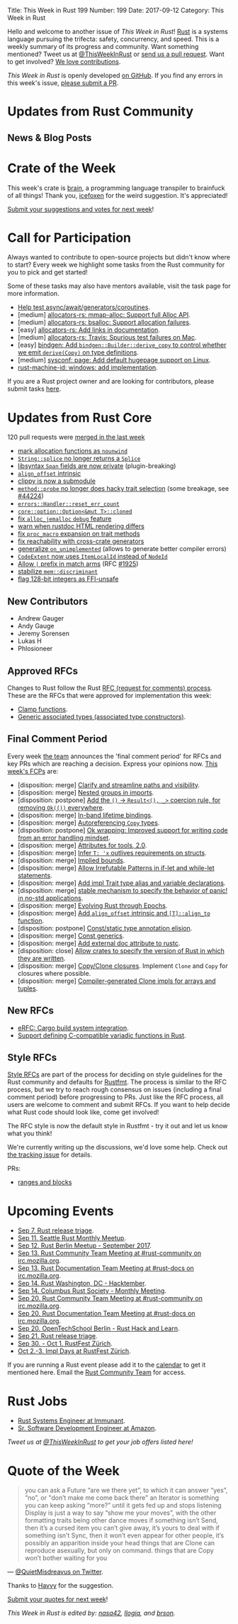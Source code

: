 Title: This Week in Rust 199
Number: 199
Date: 2017-09-12
Category: This Week in Rust

Hello and welcome to another issue of *This Week in Rust*!
[Rust](http://rust-lang.org) is a systems language pursuing the trifecta: safety, concurrency, and speed.
This is a weekly summary of its progress and community.
Want something mentioned? Tweet us at [@ThisWeekInRust](https://twitter.com/ThisWeekInRust) or [send us a pull request](https://github.com/cmr/this-week-in-rust).
Want to get involved? [We love contributions](https://github.com/rust-lang/rust/blob/master/CONTRIBUTING.md).

*This Week in Rust* is openly developed [on GitHub](https://github.com/cmr/this-week-in-rust).
If you find any errors in this week's issue, [please submit a PR](https://github.com/cmr/this-week-in-rust/pulls).

# Updates from Rust Community

## News & Blog Posts

# Crate of the Week

This week's crate is [brain](https://crates.io/crates/brain), a programming language transpiler to brainfuck of all things!
Thank you, [icefoxen](https://users.rust-lang.org/u/icefoxen) for the weird suggestion. It's appreciated!

[Submit your suggestions and votes for next week][submit_crate]!

[submit_crate]: https://users.rust-lang.org/t/crate-of-the-week/2704

# Call for Participation

Always wanted to contribute to open-source projects but didn't know where to start?
Every week we highlight some tasks from the Rust community for you to pick and get started!

Some of these tasks may also have mentors available, visit the task page for more information.

* [Help test async/await/generators/coroutines](https://internals.rust-lang.org/t/help-test-async-await-generators-coroutines/5835).
* [medium] [allocators-rs: mmap-alloc: Support full Alloc API](https://github.com/ezrosent/allocators-rs/issues/9).
* [medium] [allocators-rs: bsalloc: Support allocation failures](https://github.com/ezrosent/allocators-rs/issues/4).
* [easy] [allocators-rs: Add links in documentation](https://github.com/ezrosent/allocators-rs/issues/1).
* [medium] [allocators-rs: Travis: Spurious test failures on Mac](https://github.com/ezrosent/allocators-rs/issues/36).
* [easy] [bindgen: Add `bindgen::Builder::derive_copy` to control whether we emit `derive(Copy)` on type definitions](https://github.com/rust-lang-nursery/rust-bindgen/issues/948).
* [medium] [sysconf: page: Add default hugepage support on Linux](https://github.com/ZeroCostGoods/sysconf.rs/issues/7).
* [rust-machine-id: windows: add implementation](https://github.com/mathstuf/rust-machine-id/pull/2).

If you are a Rust project owner and are looking for contributors, please submit tasks [here][guidelines].

[guidelines]: https://users.rust-lang.org/t/twir-call-for-participation/4821

# Updates from Rust Core

120 pull requests were [merged in the last week][merged]

[merged]: https://github.com/search?q=is%3Apr+org%3Arust-lang+is%3Amerged+merged%3A2017-08-28..2017-09-04

* [mark allocation functions as `nounwind`](https://github.com/rust-lang/rust/pull/44049)
* [`String::splice` no longer returns a `Splice`](https://github.com/rust-lang/rust/pull/44044)
* [libsyntax `Span` fields are now private](https://github.com/rust-lang/rust/pull/43968) (plugin-breaking)
* [`align_offset` intrinsic](https://github.com/rust-lang/rust/pull/43903)
* [clippy is now a submodule](https://github.com/rust-lang/rust/pull/43886)
* [`method::probe` no longer does hacky trait selection](https://github.com/rust-lang/rust/pull/43880) (some breakage, see [#44224](https://github.com/rust-lang/rust/issues/44224))
* [`errors::Handler::reset_err_count`](https://github.com/rust-lang/rust/pull/43778)
* [`core::option::Option<&mut T>::cloned`](https://github.com/rust-lang/rust/pull/43705)
* [fix `alloc_jemalloc` `debug` feature](https://github.com/rust-lang/rust/pull/43648)
* [warn when rustdoc HTML rendering differs](https://github.com/rust-lang/rust/pull/41991)
* [fix `proc_macro` expansion on trait methods](https://github.com/rust-lang/rust/pull/44089)
* [fix reachability with cross-crate generators](https://github.com/rust-lang/rust/pull/44202)
* [generalize `on_unimplemented`](https://github.com/rust-lang/rust/pull/44191) (allows to generate better compiler errors)
* [`CodeExtent` now uses `ItemLocalId` instead of `NodeId`](https://github.com/rust-lang/rust/pull/44171)
* [Allow `|` prefix in match arms](https://github.com/rust-lang/rust/pull/44108) (RFC [#1925](https://github.com/rust-lang/rfcs/blob/master/text/1925-optional-match-vert.md))
* [stabilize `mem::discriminant`](https://github.com/rust-lang/rust/pull/44263)
* [flag 128-bit integers as FFI-unsafe](https://github.com/rust-lang/rust/pull/44261)

## New Contributors

* Andrew Gauger
* Andy Gauge
* Jeremy Sorensen
* Lukas H
* Phlosioneer

## Approved RFCs

Changes to Rust follow the Rust [RFC (request for comments)
process](https://github.com/rust-lang/rfcs#rust-rfcs). These
are the RFCs that were approved for implementation this week:

* [Clamp functions](https://github.com/rust-lang/rfcs/pull/1961).
* [Generic associated types (associated type constructors)](https://github.com/rust-lang/rfcs/pull/1598).

## Final Comment Period

Every week [the team](https://www.rust-lang.org/team.html) announces the
'final comment period' for RFCs and key PRs which are reaching a
decision. Express your opinions now. [This week's FCPs][fcp] are:

[fcp]: https://github.com/rust-lang/rfcs/labels/final-comment-period

* [disposition: merge] [Clarify and streamline paths and visibility](https://github.com/rust-lang/rfcs/pull/2126).
* [disposition: merge] [Nested groups in imports](https://github.com/rust-lang/rfcs/pull/2128).
* [disposition: postpone] [Add the `()` → `Result<(), _>` coercion rule, for removing `Ok(())` everywhere](https://github.com/rust-lang/rfcs/pull/2120).
* [disposition: merge] [In-band lifetime bindings](https://github.com/rust-lang/rfcs/pull/2115).
* [disposition: merge] [Autoreferencing `Copy` types](https://github.com/rust-lang/rfcs/pull/2111).
* [disposition: postpone] [Ok wrapping: Improved support for writing code from an error handling mindset](https://github.com/rust-lang/rfcs/pull/2107).
* [disposition: merge] [Attributes for tools, 2.0](https://github.com/rust-lang/rfcs/pull/2103).
* [disposition: merge] [Infer `T: 'x` outlives requirements on structs](https://github.com/rust-lang/rfcs/pull/2093).
* [disposition: merge] [Implied bounds](https://github.com/rust-lang/rfcs/pull/2089).
* [disposition: merge] [Allow Irrefutable Patterns in if-let and while-let statements](https://github.com/rust-lang/rfcs/pull/2086).
* [disposition: merge] [Add impl Trait type alias and variable declarations](https://github.com/rust-lang/rfcs/pull/2071).
* [disposition: merge] [stable mechanism to specify the behavior of panic! in no-std applications](https://github.com/rust-lang/rfcs/pull/2070).
* [disposition: merge] [Evolving Rust through Epochs](https://github.com/rust-lang/rfcs/pull/2052).
* [disposition: merge] [Add `align_offset` intrinsic and `[T]::align_to` function](https://github.com/rust-lang/rfcs/pull/2043).
* [disposition: postpone] [Const/static type annotation elision](https://github.com/rust-lang/rfcs/pull/2010).
* [disposition: merge] [Const generics](https://github.com/rust-lang/rfcs/pull/2000).
* [disposition: merge] [Add external doc attribute to rustc](https://github.com/rust-lang/rfcs/pull/1990).
* [disposition: close] [Allow crates to specify the version of Rust in which they are written](https://github.com/rust-lang/rfcs/pull/1709).
* [disposition: merge] [Copy/Clone closures](https://github.com/rust-lang/rfcs/pull/2132). Implement `Clone` and `Copy` for closures where possible.
* [disposition: merge] [Compiler-generated Clone impls for arrays and tuples](https://github.com/rust-lang/rfcs/pull/2133).

## New RFCs

* [eRFC: Cargo build system integration](https://github.com/rust-lang/rfcs/pull/2136).
* [Support defining C-compatible variadic functions in Rust](https://github.com/rust-lang/rfcs/pull/2137).

## Style RFCs

[Style RFCs](https://github.com/rust-lang-nursery/fmt-rfcs) are part of the process for deciding on style guidelines for the Rust community and defaults for [Rustfmt](https://github.com/rust-lang-nursery/rustfmt). The process is similar to the RFC process, but we try to reach rough consensus on issues (including a final comment period) before progressing to PRs. Just like the RFC process, all users are welcome to comment and submit RFCs. If you want to help decide what Rust code should look like, come get involved!

The RFC style is now the default style in Rustfmt - try it out and let us know what you think!

We're currently writing up the discussions, we'd love some help. Check out [the tracking issue](https://github.com/rust-lang-nursery/fmt-rfcs/issues/89) for details.

PRs:

* [ranges and blocks](https://github.com/rust-lang-nursery/fmt-rfcs/pull/91)

# Upcoming Events

* [Sep  7. Rust release triage](https://internals.rust-lang.org/t/release-cycle-triage-proposal/3544).
* [Sep 11. Seattle Rust Monthly Meetup](https://www.meetup.com/Seattle-Rust-Meetup/events/242563613/).
* [Sep 12. Rust Berlin Meetup - September 2017](https://www.meetup.com/Rust-Berlin/events/242564404/).
* [Sep 13. Rust Community Team Meeting at #rust-community on irc.mozilla.org](https://chat.mibbit.com/?server=irc.mozilla.org&channel=%23rust-community).
* [Sep 13. Rust Documentation Team Meeting at #rust-docs on irc.mozilla.org](https://chat.mibbit.com/?server=irc.mozilla.org&channel=%23rust-docs).
* [Sep 14. Rust Washington, DC - Hacktember](https://www.meetup.com/RustDC/events/242847065/).
* [Sep 14. Columbus Rust Society - Monthly Meeting](https://www.meetup.com/columbus-rs/events/242459785/).
* [Sep 20. Rust Community Team Meeting at #rust-community on irc.mozilla.org](https://chat.mibbit.com/?server=irc.mozilla.org&channel=%23rust-community).
* [Sep 20. Rust Documentation Team Meeting at #rust-docs on irc.mozilla.org](https://chat.mibbit.com/?server=irc.mozilla.org&channel=%23rust-docs).
* [Sep 20. OpenTechSchool Berlin - Rust Hack and Learn](https://www.meetup.com/opentechschool-berlin/events/242793549/).
* [Sep 21. Rust release triage](https://internals.rust-lang.org/t/release-cycle-triage-proposal/3544).
* [Sep 30. - Oct 1. RustFest Zürich](http://zurich.rustfest.eu).
* [Oct 2.-3. Impl Days at RustFest Zürich](https://github.com/RustFestEU/blog.rustfest.eu/issues/29).

If you are running a Rust event please add it to the [calendar] to get
it mentioned here. Email the [Rust Community Team][community] for access.

[calendar]: https://www.google.com/calendar/embed?src=apd9vmbc22egenmtu5l6c5jbfc%40group.calendar.google.com
[community]: mailto:community-team@rust-lang.org

# Rust Jobs

* [Rust Systems Engineer at Immunant](http://immunant.com/page/002_rustacean/).
* [Sr. Software Development Engineer at Amazon](https://www.amazon.jobs/en/jobs/559813/sr-software-development-engineer).

*Tweet us at [@ThisWeekInRust](https://twitter.com/ThisWeekInRust) to get your job offers listed here!*

# Quote of the Week

> you can ask a Future “are we there yet”, to which it can answer “yes”, “no”, or "don’t make me come back there"
> an Iterator is something you can keep asking “more?” until it gets fed up and stops listening
> Display is just a way to say “show me your moves”, with the other formatting traits being other dance moves
> if something isn’t Send, then it’s a cursed item you can’t give away, it’s yours to deal with
> if something isn’t Sync, then it won’t even appear for other people, it’s possibly an apparition inside your head
> things that are Clone can reproduce asexually, but only on command. things that are Copy won’t bother waiting for you

— [@QuietMisdreavus on Twitter](https://twitter.com/QuietMisdreavus/status/903071042834489344).

Thanks to [Havvy](https://users.rust-lang.org/t/twir-quote-of-the-week/328/441) for the suggestion.

[Submit your quotes for next week][submit]!

[submit]: http://users.rust-lang.org/t/twir-quote-of-the-week/328

*This Week in Rust is edited by: [nasa42](https://github.com/nasa42), [llogiq](https://github.com/llogiq), and [brson](https://github.com/brson).*

